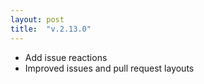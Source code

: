 ```yaml
---
layout: post
title:  "v.2.13.0"
---
```

* Add issue reactions
* Improved issues and pull request layouts
